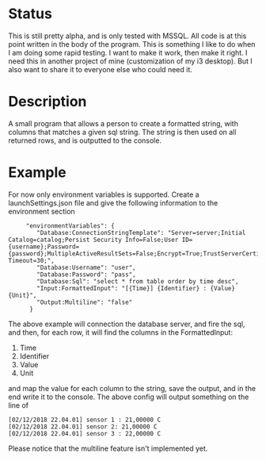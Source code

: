 # Status
This is still pretty alpha, and is only tested with MSSQL. All code is at this point written in the body of the program. This is something I like to do when I am doing some rapid testing. I want to make it work, then make it right. I need this in another project of mine (customization of my i3 desktop). But I also want to share it to everyone else who could need it.

# Description
A small program that allows a person to create a formatted string, with columns that matches a given sql string. The string is then used on all returned rows, and is outputted to the console.

# Example
For now only environment variables is supported. Create a launchSettings.json file and give the following information to the environment section

```
     "environmentVariables": {
        "Database:ConnectionStringTemplate": "Server=server;Initial Catalog=catalog;Persist Security Info=False;User ID={username};Password={password};MultipleActiveResultSets=False;Encrypt=True;TrustServerCertificate=False;Connection Timeout=30;",
        "Database:Username": "user",
        "Database:Password": "pass",
        "Database:Sql": "select * from table order by time desc",
        "Input:FormattedInput": "[{Time}] {Identifier} : {Value} {Unit}",
        "Output:Multiline": "false"
      }
```

The above example will connection the database server, and fire the sql, and then, for each row, it will find the columns in the FormattedInput:

1. Time
2. Identifier
3. Value
4. Unit

and map the value for each column to the string, save the output, and in the end write it to the console. The above config will output something on the line of 

```
[02/12/2018 22.04.01] sensor 1 : 21,00000 C
[02/12/2018 22.04.01] sensor 2: 21,00000 C
[02/12/2018 22.04.01] sensor 3 : 22,00000 C
```

Please notice that the multiline feature isn't implemented yet.